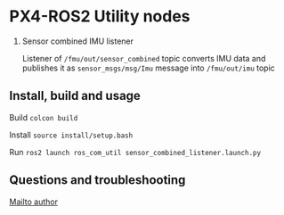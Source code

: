 # PX4-ROS2 Utility nodes

 1. Sensor combined IMU listener 
 
    Listener of `/fmu/out/sensor_combined` topic converts IMU data and publishes it as `sensor_msgs/msg/Imu` message into `/fmu/out/imu` topic

## Install, build and usage

Build `colcon build`

Install `source install/setup.bash`

Run `ros2 launch ros_com_util sensor_combined_listener.launch.py`

## Questions and troubleshooting

[Mailto author](mailto:muzyka.legion@gmail.com)

